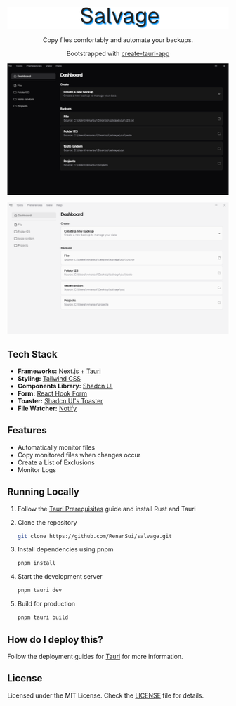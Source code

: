 <div align="center">
  <img alt="Salvage Title" src=".github/images/salvage-title.png" width="800px" />
</div>

<p align="center">Copy files comfortably and automate your backups.</p>
<p align="center">Bootstrapped with <a href="https://tauri.app/v1/guides/getting-started/setup/" target="_blank">create-tauri-app</a> </p>

[![Salvage](.github/images/salvage-screen-dark.png)](https://github.com/RenanSui/salvage)

[![Salvage](.github/images/salvage-screen-light.png)](https://github.com/RenanSui/salvage)

## Tech Stack
- **Frameworks:** [Next.js](https://nextjs.org) + [Tauri](https://tauri.app)
- **Styling:** [Tailwind CSS](https://tailwindcss.com)
- **Components Library:** [Shadcn UI](https://ui.shadcn.com)
- **Form:** [React Hook Form](https://react-hook-form.com)
- **Toaster:** [Shadcn UI's Toaster](https://ui.shadcn.com/docs/components/toast)
- **File Watcher:** [Notify](https://github.com/notify-rs/notify)

## Features
- Automatically monitor files
- Copy monitored files when changes occur
- Create a List of Exclusions
- Monitor Logs

## Running Locally
1. Follow the [Tauri Prerequisites](https://tauri.app/v1/guides/) guide and install Rust and Tauri

2. Clone the repository

   ```bash
   git clone https://github.com/RenanSui/salvage.git
   ```

3. Install dependencies using pnpm

   ```bash
   pnpm install
   ```

4. Start the development server

   ```bash
   pnpm tauri dev
   ```
5. Build for production
 
   ```bash
   pnpm tauri build
   ```

## How do I deploy this?

Follow the deployment guides for [Tauri](https://tauri.app/v1/guides/) for more information.

## License

Licensed under the MIT License. Check the [LICENSE](./LICENSE) file for details.

